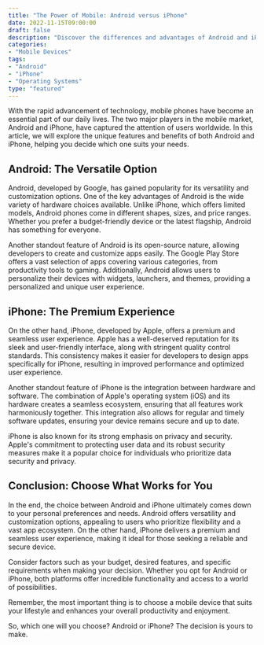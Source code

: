 ```yaml
---
title: "The Power of Mobile: Android versus iPhone"
date: 2022-11-15T09:00:00
draft: false
description: "Discover the differences and advantages of Android and iPhone in the world of mobile technology."
categories:
- "Mobile Devices"
tags:
- "Android"
- "iPhone"
- "Operating Systems"
type: "featured"
---
```


With the rapid advancement of technology, mobile phones have become an essential part of our daily lives. The two major players in the mobile market, Android and iPhone, have captured the attention of users worldwide. In this article, we will explore the unique features and benefits of both Android and iPhone, helping you decide which one suits your needs.

## Android: The Versatile Option

Android, developed by Google, has gained popularity for its versatility and customization options. One of the key advantages of Android is the wide variety of hardware choices available. Unlike iPhone, which offers limited models, Android phones come in different shapes, sizes, and price ranges. Whether you prefer a budget-friendly device or the latest flagship, Android has something for everyone.

Another standout feature of Android is its open-source nature, allowing developers to create and customize apps easily. The Google Play Store offers a vast selection of apps covering various categories, from productivity tools to gaming. Additionally, Android allows users to personalize their devices with widgets, launchers, and themes, providing a personalized and unique user experience.

## iPhone: The Premium Experience

On the other hand, iPhone, developed by Apple, offers a premium and seamless user experience. Apple has a well-deserved reputation for its sleek and user-friendly interface, along with stringent quality control standards. This consistency makes it easier for developers to design apps specifically for iPhone, resulting in improved performance and optimized user experience.

Another standout feature of iPhone is the integration between hardware and software. The combination of Apple's operating system (iOS) and its hardware creates a seamless ecosystem, ensuring that all features work harmoniously together. This integration also allows for regular and timely software updates, ensuring your device remains secure and up to date.

iPhone is also known for its strong emphasis on privacy and security. Apple's commitment to protecting user data and its robust security measures make it a popular choice for individuals who prioritize data security and privacy.

## Conclusion: Choose What Works for You

In the end, the choice between Android and iPhone ultimately comes down to your personal preferences and needs. Android offers versatility and customization options, appealing to users who prioritize flexibility and a vast app ecosystem. On the other hand, iPhone delivers a premium and seamless user experience, making it ideal for those seeking a reliable and secure device.

Consider factors such as your budget, desired features, and specific requirements when making your decision. Whether you opt for Android or iPhone, both platforms offer incredible functionality and access to a world of possibilities.

Remember, the most important thing is to choose a mobile device that suits your lifestyle and enhances your overall productivity and enjoyment.

So, which one will you choose? Android or iPhone? The decision is yours to make.
